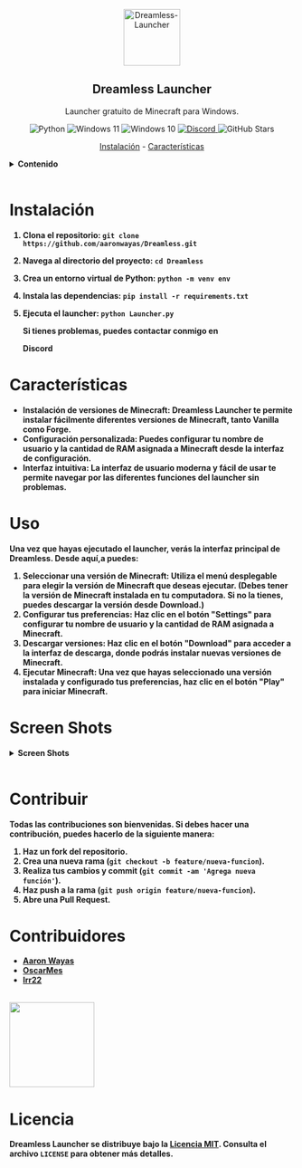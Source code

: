 
<p align="center">
  <img width="100px" src="assets\images\icon.ico" align="center" alt="Dreamless-Launcher" width="1px" />
  <h2 align="center">Dreamless Launcher</h2>
  <p align="center">Launcher gratuito de Minecraft para Windows.</p>
</p>



<p align="center">
  <a>
    <img alt="Python" src="https://img.shields.io/badge/Python-0078d4?style=for-the-badge&logo=python&logoColor=white" />
  <a>
    <img alt="Windows 11" src="https://img.shields.io/badge/Windows\_11-0078d4?style=for-the-badge&logo=windows-11&logoColor=white" />
  </a>
  <a>
    <img alt="Windows 10" src="https://img.shields.io/badge/Windows\_10-0078d4?style=for-the-badge&logo=windows-10&logoColor=white" />
  </a>
  <a href="https://discord.gg/Cyq5zu72vE">
    <img alt="Discord" src="https://img.shields.io/badge/discord-%230078d4?logo=discord&logoColor=white&style=for-the-badge" />
  </a>
  <a>
    <img alt="GitHub Stars" src="https://img.shields.io/github/stars/aaronwayas/Dreamless?style=for-the-badge&logo=github&labelColor=0078d4&color=0078d4" />
  </a>
</p>

<p align="center">
  <a href="#instalación">Instalación</a> -
  <a href="#características">Características</a>   
</p>



<details>
<br>
<summary><b>Contenido</summary>

- [Dreamless]()
    - [Instalación](#instalación)
    - [Características](#características)
    - [Uso](#uso)
    - [Screen Shots](#screen-shots)
    - [Contribuir](#contribuir)
    - [Licencia](#licencia)

</details>

<br>

# Instalación

1. Clona el repositorio: `git clone https://github.com/aaronwayas/Dreamless.git`
2. Navega al directorio del proyecto: `cd Dreamless`
3. Crea un entorno virtual de Python: `python -m venv env`
4. Instala las dependencias: `pip install -r requirements.txt`
5. Ejecuta el launcher: `python Launcher.py`

    Si tienes problemas, puedes contactar conmigo en <p href="https://discord.gg/Cyq5zu72vE">Discord</p>

# Características

- **Instalación de versiones de Minecraft**: Dreamless Launcher te permite instalar fácilmente diferentes versiones de Minecraft, tanto Vanilla como Forge.
- **Configuración personalizada**: Puedes configurar tu nombre de usuario y la cantidad de RAM asignada a Minecraft desde la interfaz de configuración.
- **Interfaz intuitiva**: La interfaz de usuario moderna y fácil de usar te permite navegar por las diferentes funciones del launcher sin problemas.


# Uso

Una vez que hayas ejecutado el launcher, verás la interfaz principal de Dreamless. Desde aquí,a puedes:

1. **Seleccionar una versión de Minecraft**: Utiliza el menú desplegable para elegir la versión de Minecraft que deseas ejecutar. (Debes tener la versión de Minecraft instalada en tu computadora. Si no la tienes, puedes descargar la versión desde Download.)
2. **Configurar tus preferencias**: Haz clic en el botón "Settings" para configurar tu nombre de usuario y la cantidad de RAM asignada a Minecraft.
3. **Descargar versiones**: Haz clic en el botón "Download" para acceder a la interfaz de descarga, donde podrás instalar nuevas versiones de Minecraft.
4. **Ejecutar Minecraft**: Una vez que hayas seleccionado una versión instalada y configurado tus preferencias, haz clic en el botón "Play" para iniciar Minecraft.

# Screen Shots

<details>
<br>
<summary><b>Screen Shots</b></summary <br>  

Pantalla principal

<img src="https://github.com/aaronwayas/Dreamless/assets/110739797/b37de99f-ac83-4fd4-9f52-2501f706e8af" width="500px"></img>

Pantalla de descargas

<img src="https://github.com/aaronwayas/Dreamless/assets/110739797/617f24a6-a2b0-440c-bd2c-af6962857025" width="500px"></img>

Pantalla de configuración

<img src="https://github.com/aaronwayas/Dreamless/assets/110739797/33a5949f-484b-4566-acf5-f2e6b8460fac" width="500px"></img>


></details>

<br>

# Contribuir

Todas las contribuciones son bienvenidas. Si debes hacer una contribución, puedes hacerlo de la siguiente manera:

1. Haz un fork del repositorio.
2. Crea una nueva rama (`git checkout -b feature/nueva-funcion`).
3. Realiza tus cambios y commit (`git commit -am 'Agrega nueva función'`).
4. Haz push a la rama (`git push origin feature/nueva-funcion`).
5. Abre una Pull Request.

# Contribuidores

- [Aaron Wayas](https://github.com/aaronwayas)
- [OscarMes](https://github.com/OscarMes)
- [Irr22](https://github.com/Irr22)

<br>

<a href="https://github.com/aaronwayas/Dreamless/graphs/contributors">
  <img src="https://contrib.rocks/image?repo=aaronwayas/Dreamless" width="150px" />
</a>

<br>

# Licencia

Dreamless Launcher se distribuye bajo la [Licencia MIT](https://opensource.org/licenses/MIT). Consulta el archivo `LICENSE` para obtener más detalles.



